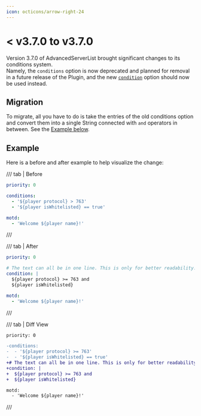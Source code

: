 ```yaml
---
icon: octicons/arrow-right-24
---
```


# < v3.7.0 to v3.7.0

Version 3.7.0 of AdvancedServerList brought significant changes to its conditions system.  
Namely, the `conditions` option is now deprecated and planned for removal in a future release of the Plugin, and the new [`condition`](../../profiles/index.md#condition) option should now be used instead.

## Migration

To migrate, all you have to do is take the entries of the old conditions option and convert them into a single String connected with `and` operators in between. See the [Example below](#example).

## Example

Here is a before and after example to help visualize the change:

/// tab | Before
```yaml
priority: 0

conditions:
  - '${player protocol} > 763'
  - '${player isWhitelisted} == true'

motd:
  - 'Welcome ${player name}!'
```
///

/// tab | After
```yaml
priority: 0

# The text can all be in one line. This is only for better readability.
condition: |
  ${player protocol} >= 763 and
  ${player isWhitelisted}

motd:
  - 'Welcome ${player name}!'
```
///

/// tab | Diff View
```diff
priority: 0

-conditions:
-  - '${player protocol} >= 763'
-  - '${player isWhitelisted} == true'
+# The text can all be in one line. This is only for better readability.
+condition: |
+  ${player protocol} >= 763 and
+  ${player isWhitelisted}

motd:
  - 'Welcome ${player name}!'
```
///